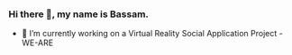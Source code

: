 ### Hi there 👋, my name is Bassam.




- 🔭 I’m currently working on a Virtual Reality Social Application Project - WE-ARE


